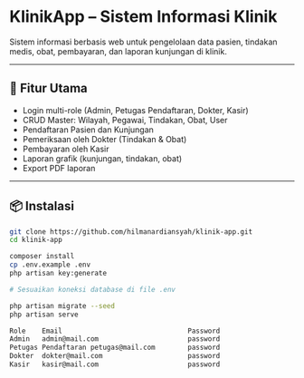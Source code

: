 # KlinikApp – Sistem Informasi Klinik

Sistem informasi berbasis web untuk pengelolaan data pasien, tindakan medis, obat, pembayaran, dan laporan kunjungan di klinik.

---

## 🚀 Fitur Utama

- Login multi-role (Admin, Petugas Pendaftaran, Dokter, Kasir)
- CRUD Master: Wilayah, Pegawai, Tindakan, Obat, User
- Pendaftaran Pasien dan Kunjungan
- Pemeriksaan oleh Dokter (Tindakan & Obat)
- Pembayaran oleh Kasir
- Laporan grafik (kunjungan, tindakan, obat)
- Export PDF laporan

---

## 📦 Instalasi

```bash
git clone https://github.com/hilmanardiansyah/klinik-app.git
cd klinik-app

composer install
cp .env.example .env
php artisan key:generate

# Sesuaikan koneksi database di file .env

php artisan migrate --seed
php artisan serve

Role	Email	                            Password
Admin	admin@mail.com	                    password
Petugas Pendaftaran	petugas@mail.com	    password
Dokter	dokter@mail.com                    	password
Kasir	kasir@mail.com	                    password
